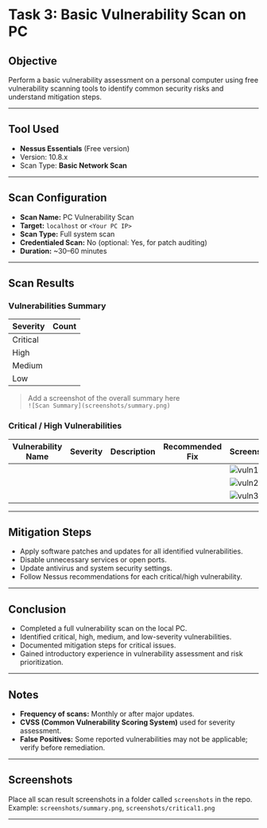 # Task 3: Basic Vulnerability Scan on PC

## Objective
Perform a basic vulnerability assessment on a personal computer using free vulnerability scanning tools to identify common security risks and understand mitigation steps.

---

## Tool Used
- **Nessus Essentials** (Free version)  
- Version: 10.8.x  
- Scan Type: **Basic Network Scan**

---

## Scan Configuration
- **Scan Name:** PC Vulnerability Scan  
- **Target:** `localhost` or `<Your PC IP>`  
- **Scan Type:** Full system scan  
- **Credentialed Scan:** No (optional: Yes, for patch auditing)  
- **Duration:** ~30–60 minutes  

---

## Scan Results
### Vulnerabilities Summary
| Severity       | Count |
|----------------|-------|
| Critical       |       |
| High           |       |
| Medium         |       |
| Low            |       |

> Add a screenshot of the overall summary here  
`![Scan Summary](screenshots/summary.png)`

### Critical / High Vulnerabilities
| Vulnerability Name | Severity | Description | Recommended Fix | Screenshot |
|-------------------|---------|-------------|----------------|-----------|
|                   |         |             |                | ![vuln1](screenshots/critical1.png) |
|                   |         |             |                | ![vuln2](screenshots/critical2.png) |
|                   |         |             |                | ![vuln3](screenshots/critical3.png) |

---

## Mitigation Steps
- Apply software patches and updates for all identified vulnerabilities.  
- Disable unnecessary services or open ports.  
- Update antivirus and system security settings.  
- Follow Nessus recommendations for each critical/high vulnerability.

---

## Conclusion
- Completed a full vulnerability scan on the local PC.  
- Identified critical, high, medium, and low-severity vulnerabilities.  
- Documented mitigation steps for critical issues.  
- Gained introductory experience in vulnerability assessment and risk prioritization.

---

## Notes
- **Frequency of scans:** Monthly or after major updates.  
- **CVSS (Common Vulnerability Scoring System)** used for severity assessment.  
- **False Positives:** Some reported vulnerabilities may not be applicable; verify before remediation.

---

## Screenshots
Place all scan result screenshots in a folder called `screenshots` in the repo.  
Example: `screenshots/summary.png`, `screenshots/critical1.png`

---

